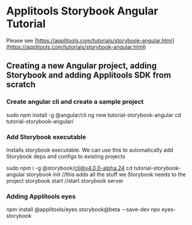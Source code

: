 # Applitools Storybook Angular Tutorial

Please see [https://applitools.com/tutorials/storybook-angular.html](https://applitools.com/tutorials/storybook-angular.html)

## Creating a new Angular project, adding Storybook and adding Applitools SDK from scratch

### Create angular cli and create a sample project
 sudo npm install -g @angular/cli
 ng new tutorial-storybook-angular
 cd tutorial-storybook-angular/


### Add Storybook executable
Installs storybook executable. We can use this to automatically add Storybook deps and configs to existing projects

 sudo npm i -g @storybook/cli@v4.0.0-alpha.24
 cd tutorial-storybook-angular
 storybook init //this adds all the stuff we Storybook needs to the project
 storybook start //start storybook server


### Adding Applitools eyes
 npm install @applitools/eyes.storybook@beta --save-dev
 npx eyes-storybook